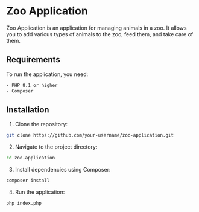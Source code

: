 
# Zoo Application

Zoo Application is an application for managing animals in a zoo. It allows you to add various types of animals to the zoo, feed them, and take care of them.

## Requirements

To run the application, you need:
```bash
- PHP 8.1 or higher
- Composer
```
## Installation
1. Clone the repository:
```bash
git clone https://github.com/your-username/zoo-application.git
```
2. Navigate to the project directory:
```bash
cd zoo-application
```
3. Install dependencies using Composer:
```bash
composer install
```
4. Run the application:

```bash
php index.php
```